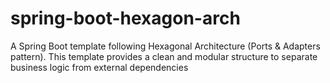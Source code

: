 # spring-boot-hexagon-arch
A Spring Boot template following Hexagonal Architecture (Ports &amp; Adapters pattern). This template provides a clean and modular structure to separate business logic from external dependencies

